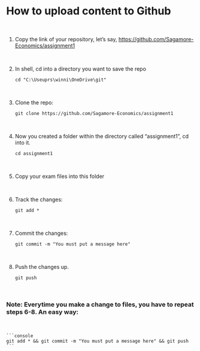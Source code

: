 # **How to upload content to Github**



<br>

1. Copy the link of your repository, let’s say, https://github.com/Sagamore-Economics/assignment1   

<br>

2. In shell, cd into a directory you want to save the repo

    ```console
    cd "C:\Useuprs\winni\OneDrive\git"
    ```

<br>

3. Clone the repo:

    ```console
    git clone https://github.com/Sagamore-Economics/assignment1
    ```
    <br>

4. Now you created a folder within the directory called “assignment1”, cd into it. 

    ```console
    cd assignment1
    ```
<br>

5. Copy your exam files into this folder

<br>

6. Track the changes:


    ```console
    git add *
    ```
<br>

7. Commit the changes:

    ```console
    git commit -m "You must put a message here"
    ```
<br>

8. Push the changes up.

    ```console
    git push
    ```

<br>


### **Note: Everytime you make a change to files, you have to repeat steps 6-8. An easy way:**
<br>

    ```console
    git add * && git commit -m "You must put a message here" && git push
    ```